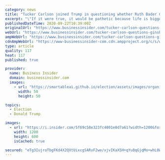 ```yaml
---
category: news
title: "Tucker Carlson joined Trump in questioning whether Ruth Bader Ginsburg's dying wish is real, and called it 'pathetic'"
excerpt: "\"If it were true, it would be pathetic because life is bigger than politics, even this year,\" said Carlson on his Monday night Fox News show."
publishedDateTime: 2020-09-22T10:39:00Z
originalUrl: "https://www.businessinsider.com/tucker-carlson-questions-ginsburg-dying-wish-calls-pathetic-2020-9"
webUrl: "https://www.businessinsider.com/tucker-carlson-questions-ginsburg-dying-wish-calls-pathetic-2020-9"
ampWebUrl: "https://www.businessinsider.com/tucker-carlson-questions-ginsburg-dying-wish-calls-pathetic-2020-9?amp"
cdnAmpWebUrl: "https://www-businessinsider-com.cdn.ampproject.org/c/s/www.businessinsider.com/tucker-carlson-questions-ginsburg-dying-wish-calls-pathetic-2020-9?amp"
type: article
quality: 117
heat: 117
published: true

provider:
  name: Business Insider
  domain: businessinsider.com
  images:
    - url: "https://smartableai.github.io/election/assets/images/organizations/businessinsider.com-50x50.jpg"
      width: 50
      height: 50

topics:
  - Election
  - Donald Trump

images:
  - url: "https://i.insider.com/5f69c58e323fc4001e0d7a61?width=1200&format=jpeg"
    width: 1200
    height: 600
    isCached: true

secured: "eTg3IujroTbgFKd4X2QXtUixcgSARxF2we/xjvIKaX5H+qYu8qGjqMo+whL0W5OmuPOA9B9kwu1WKVe7UyQDdMwN14R2i1BNqmMQPdg5cDaC/4qP7gplyJSCgauVlhgSNWFlDcoPqkGsBHW7Y/wjiynVBHoagadJmqdDRBY9HjppX1rhG+W3CHPEaWCyfIfX5Pr6G6eNZaISiMDQJWTpdDx7u4hR/O1k6etlwCvoTqk3fDyZ2HRZeHCg56eBwyfs7sEFc5p32oS4d/6E6UsNPXigQGRiAI3Pen0oyOFWrV1TnlJ+PhlTl+rxOedrUWxZjBEWUww0zP4+rUrlrqajq+5N7MviFmjLL9AE7EcqPHQ=;N0Jzb2mk9ir5PqphrNLBjw=="
---
```


